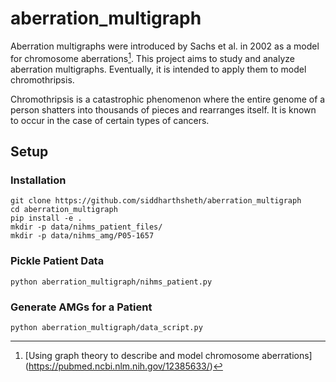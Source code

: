 # aberration_multigraph

Aberration multigraphs were introduced by Sachs et al. in 2002 as a model for chromosome aberrations[^1].
This project aims to study and analyze aberration multigraphs.
Eventually, it is intended to apply them to model chromothripsis.

Chromothripsis is a catastrophic phenomenon where the entire genome of a person shatters into thousands of pieces and rearranges itself.
It is known to occur in the case of certain types of cancers.

## Setup

### Installation
```bash{cmd}
git clone https://github.com/siddharthsheth/aberration_multigraph
cd aberration_multigraph
pip install -e .
mkdir -p data/nihms_patient_files/
mkdir -p data/nihms_amg/P05-1657
```

### Pickle Patient Data
```bash{cmd}
python aberration_multigraph/nihms_patient.py
```

### Generate AMGs for a Patient
```bash{cmd}
python aberration_multigraph/data_script.py
```

<!-- ## Data

The data source is the PCAWG database[^3].
Each file in the database is a collection of structural variations [^2].
Each entry is represented as a `StructuralVariation` object.
Both, `AberrationMultigraph` and `StructuralVariation`, are different kinds of graphs.

## Aberration Multigraph
1. Vertices are of 2 types: telomere and non-telomere.
2. The degree of a telomere vertex is exactly 1, while that of a non-telomere vertex is exactly 3.
3. Edges are of 3 types: chromatin, DSB, and rejoin.
4. A telomere vertex is adjacent to a chromatin edge, while a non-telomere vertex is adjacent to exactly 1 edge of each type.

## Structural Variations
1. A structural variation comprises 2 DSB edges and 1 rejoin edge.
1 vertex in every DSB has degree 2 and the other has degree 1.
2. Every SV need not correspond to a copy number variation.
Reciprocal SVs do not cause CNV.
3. A DSB edge can appear in at most 2 SVs.
The same vertex of the DSB cannot participate in both SVs.
4. There cannot be 2 DSB edges over successive base pairs, e.g., if $(u,v)$ and $(w,y)$ are consecutive DSB edges in the sorted list of DSB edges for a particular chromosome, then $w\ge v+1$. -->


[^1]: [Using graph theory to describe and model chromosome aberrations] (https://pubmed.ncbi.nlm.nih.gov/12385633/)
[^2]: [Patterns of somatic structural variation in human cancer genomes] (https://www.nature.com/articles/s41586-019-1913-9)
[^3]: [PCAWG Consensus Callsets for Structural Variants] (https://dcc.icgc.org/releases/PCAWG/consensus_sv)